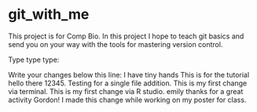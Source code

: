 # git_with_me
This project is for Comp Bio.  In this project I hope to teach git basics and send you on your way with the tools for mastering version control.

Type type type:


Write your changes below this line:
I have tiny hands 
This is for the tutorial
hello there
12345. Testing for a single file addition.
This is my first change via terminal.
This is my first change via R studio.
emily thanks for a great activity Gordon!
I made this change while working on my poster for class.
